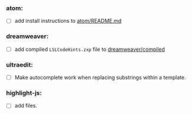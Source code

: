 ### atom:

* [ ] add install instructions to [atom/README.md](atom/README.md)

### dreamweaver:

* [ ] add compiled `LSLCodeHints.zxp` file to [dreamweaver/compiled](dreamweaver/compiled)

### ultraedit:

* [ ] Make autocomplete work when replacing substrings within a template.

### highlight-js:

* [ ] add files.
